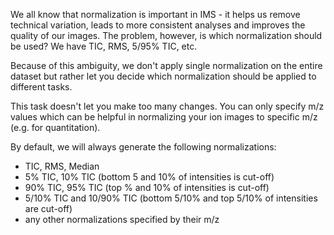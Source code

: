 We all know that normalization is important in IMS - it helps us remove technical variation, leads to more consistent analyses and improves the quality of our images. The problem, however, is which normalization should be used? We have TIC, RMS, 5/95% TIC, etc. 

Because of this ambiguity, we don't apply single normalization on the entire dataset but rather let you decide which normalization should be applied to different tasks.

This task doesn't let you make too many changes. You can only specify m/z values which can be helpful in normalizing your ion images to specific m/z (e.g. for quantitation).

By default, we will always generate the following normalizations:

* TIC, RMS, Median
* 5% TIC, 10% TIC (bottom 5 and 10% of intensities is cut-off)
* 90% TIC, 95% TIC (top % and 10% of intensities is cut-off)
* 5/10% TIC and 10/90% TIC (bottom 5/10% and top 5/10% of intensities are cut-off)
* any other normalizations specified by their m/z